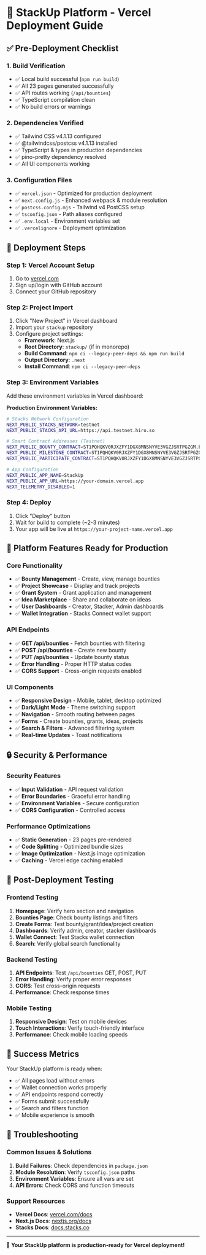# 🚀 StackUp Platform - Vercel Deployment Guide

## ✅ Pre-Deployment Checklist

### 1. **Build Verification**
- ✅ Local build successful (`npm run build`)
- ✅ All 23 pages generated successfully
- ✅ API routes working (`/api/bounties`)
- ✅ TypeScript compilation clean
- ✅ No build errors or warnings

### 2. **Dependencies Verified**
- ✅ Tailwind CSS v4.1.13 configured
- ✅ @tailwindcss/postcss v4.1.13 installed
- ✅ TypeScript & types in production dependencies
- ✅ pino-pretty dependency resolved
- ✅ All UI components working

### 3. **Configuration Files**
- ✅ `vercel.json` - Optimized for production deployment
- ✅ `next.config.js` - Enhanced webpack & module resolution
- ✅ `postcss.config.mjs` - Tailwind v4 PostCSS setup
- ✅ `tsconfig.json` - Path aliases configured
- ✅ `.env.local` - Environment variables set
- ✅ `.vercelignore` - Deployment optimization

## 🔧 Deployment Steps

### Step 1: **Vercel Account Setup**
1. Go to [vercel.com](https://vercel.com)
2. Sign up/login with GitHub account
3. Connect your GitHub repository

### Step 2: **Project Import**
1. Click "New Project" in Vercel dashboard
2. Import your `stackup` repository
3. Configure project settings:
   - **Framework**: Next.js
   - **Root Directory**: `stackup/` (if in monorepo)
   - **Build Command**: `npm ci --legacy-peer-deps && npm run build`
   - **Output Directory**: `.next`
   - **Install Command**: `npm ci --legacy-peer-deps`

### Step 3: **Environment Variables**
Add these environment variables in Vercel dashboard:

**Production Environment Variables:**
```bash
# Stacks Network Configuration
NEXT_PUBLIC_STACKS_NETWORK=testnet
NEXT_PUBLIC_STACKS_API_URL=https://api.testnet.hiro.so

# Smart Contract Addresses (Testnet)
NEXT_PUBLIC_BOUNTY_CONTRACT=ST1PQHQKV0RJXZFY1DGX8MNSNYVE3VGZJSRTPGZGM.bounty-escrow
NEXT_PUBLIC_MILESTONE_CONTRACT=ST1PQHQKV0RJXZFY1DGX8MNSNYVE3VGZJSRTPGZGM.milestone-escrow
NEXT_PUBLIC_PARTICIPATE_CONTRACT=ST1PQHQKV0RJXZFY1DGX8MNSNYVE3VGZJSRTPGZGM.participate-stake

# App Configuration
NEXT_PUBLIC_APP_NAME=StackUp
NEXT_PUBLIC_APP_URL=https://your-domain.vercel.app
NEXT_TELEMETRY_DISABLED=1
```

### Step 4: **Deploy**
1. Click "Deploy" button
2. Wait for build to complete (~2-3 minutes)
3. Your app will be live at `https://your-project-name.vercel.app`

## 🎯 Platform Features Ready for Production

### **Core Functionality**
- ✅ **Bounty Management** - Create, view, manage bounties
- ✅ **Project Showcase** - Display and track projects
- ✅ **Grant System** - Grant application and management
- ✅ **Idea Marketplace** - Share and collaborate on ideas
- ✅ **User Dashboards** - Creator, Stacker, Admin dashboards
- ✅ **Wallet Integration** - Stacks Connect wallet support

### **API Endpoints**
- ✅ **GET /api/bounties** - Fetch bounties with filtering
- ✅ **POST /api/bounties** - Create new bounty
- ✅ **PUT /api/bounties** - Update bounty status
- ✅ **Error Handling** - Proper HTTP status codes
- ✅ **CORS Support** - Cross-origin requests enabled

### **UI Components**
- ✅ **Responsive Design** - Mobile, tablet, desktop optimized
- ✅ **Dark/Light Mode** - Theme switching support
- ✅ **Navigation** - Smooth routing between pages
- ✅ **Forms** - Create bounties, grants, ideas, projects
- ✅ **Search & Filters** - Advanced filtering system
- ✅ **Real-time Updates** - Toast notifications

## 🔒 Security & Performance

### **Security Features**
- ✅ **Input Validation** - API request validation
- ✅ **Error Boundaries** - Graceful error handling
- ✅ **Environment Variables** - Secure configuration
- ✅ **CORS Configuration** - Controlled access

### **Performance Optimizations**
- ✅ **Static Generation** - 23 pages pre-rendered
- ✅ **Code Splitting** - Optimized bundle sizes
- ✅ **Image Optimization** - Next.js image optimization
- ✅ **Caching** - Vercel edge caching enabled

## 🚦 Post-Deployment Testing

### **Frontend Testing**
1. **Homepage**: Verify hero section and navigation
2. **Bounties Page**: Check bounty listings and filters
3. **Create Forms**: Test bounty/grant/idea/project creation
4. **Dashboards**: Verify admin, creator, stacker dashboards
5. **Wallet Connect**: Test Stacks wallet connection
6. **Search**: Verify global search functionality

### **Backend Testing**
1. **API Endpoints**: Test `/api/bounties` GET, POST, PUT
2. **Error Handling**: Verify proper error responses
3. **CORS**: Test cross-origin requests
4. **Performance**: Check response times

### **Mobile Testing**
1. **Responsive Design**: Test on mobile devices
2. **Touch Interactions**: Verify touch-friendly interface
3. **Performance**: Check mobile loading speeds

## 🎉 Success Metrics

Your StackUp platform is ready when:
- ✅ All pages load without errors
- ✅ Wallet connection works properly
- ✅ API endpoints respond correctly
- ✅ Forms submit successfully
- ✅ Search and filters function
- ✅ Mobile experience is smooth

## 🔧 Troubleshooting

### **Common Issues & Solutions**
1. **Build Failures**: Check dependencies in `package.json`
2. **Module Resolution**: Verify `tsconfig.json` paths
3. **Environment Variables**: Ensure all vars are set
4. **API Errors**: Check CORS and function timeouts

### **Support Resources**
- **Vercel Docs**: [vercel.com/docs](https://vercel.com/docs)
- **Next.js Docs**: [nextjs.org/docs](https://nextjs.org/docs)
- **Stacks Docs**: [docs.stacks.co](https://docs.stacks.co)

---

**🚀 Your StackUp platform is production-ready for Vercel deployment!**
